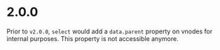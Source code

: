 # 2.0.0

Prior to `v2.0.0`, `select` would add a `data.parent` property on vnodes for internal purposes.
This property is not accessible anymore.

